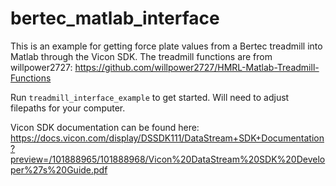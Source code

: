 # bertec_matlab_interface

This is an example for getting force plate values from a Bertec treadmill into Matlab through the Vicon SDK. The treadmill functions are from willpower2727: https://github.com/willpower2727/HMRL-Matlab-Treadmill-Functions

Run `treadmill_interface_example` to get started. Will need to adjust filepaths for your computer.

Vicon SDK documentation can be found here: https://docs.vicon.com/display/DSSDK111/DataStream+SDK+Documentation?preview=/101888965/101888968/Vicon%20DataStream%20SDK%20Developer%27s%20Guide.pdf

